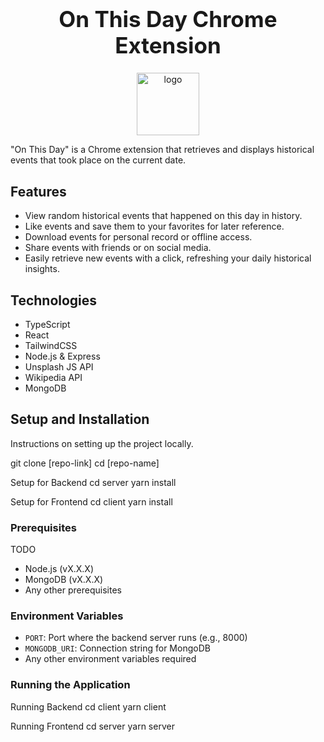 <h1 align="center" style="font-size: 2.5em;">On This Day Chrome Extension</h1>

<div align="center">
    <img src="https://github.com/Randalab6/cr-extension/assets/31637771/f10ff793-deda-4859-a7dd-a6ed1fdd5a38" alt="logo" width="100" height="100" style=padding-bottom: 60%;">
</div>


  
"On This Day" is a Chrome extension that retrieves and displays historical events that took place on the current date.


## Features

- View random historical events that happened on this day in history.
- Like events and save them to your favorites for later reference.
- Download events for personal record or offline access.
- Share events with friends or on social media.
- Easily retrieve new events with a click, refreshing your daily historical insights.

## Technologies 

- TypeScript
- React
- TailwindCSS
- Node.js & Express
- Unsplash JS API
- Wikipedia API
- MongoDB

## Setup and Installation

Instructions on setting up the project locally.

git clone [repo-link]
cd [repo-name]

Setup for Backend
cd server
yarn install

Setup for Frontend
cd client
yarn install


### Prerequisites

TODO
- Node.js (vX.X.X)
- MongoDB (vX.X.X)
- Any other prerequisites

### Environment Variables

- `PORT`: Port where the backend server runs (e.g., 8000)
- `MONGODB_URI`: Connection string for MongoDB
- Any other environment variables required

### Running the Application

Running Backend
cd client
yarn client

Running Frontend
cd server
yarn server

